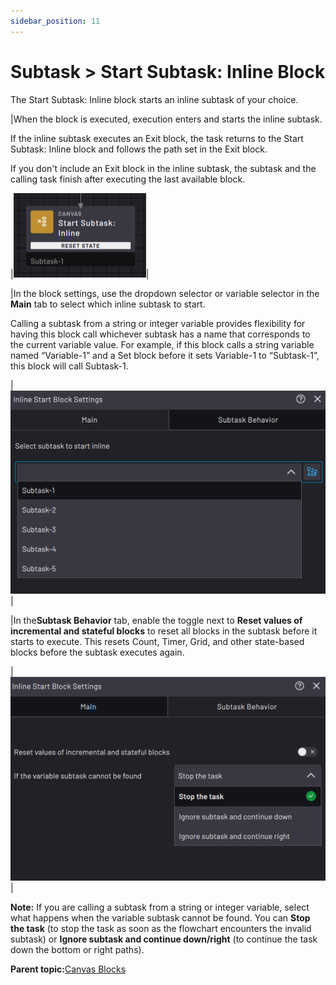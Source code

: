 ```yaml
---
sidebar_position: 11
---
```


# Subtask \> Start Subtask: Inline Block

The Start Subtask: Inline block starts an inline subtask of your choice.

|When the block is executed, execution enters and starts the inline subtask.

If the inline subtask executes an Exit block, the task returns to the Start Subtask: Inline block and follows the path set in the Exit block.

If you don't include an Exit block in the inline subtask, the subtask and the calling task finish after executing the last available block.

|![](../Images/TaskCanvasBlockGlossary/Canvas-StartSubtaskInline-Block-ResetState.png)|

|In the block settings, use the dropdown selector or variable selector in the **Main** tab to select which inline subtask to start.

 Calling a subtask from a string or integer variable provides flexibility for having this block call whichever subtask has a name that corresponds to the current variable value. For example, if this block calls a string variable named “Variable-1” and a Set block before it sets Variable-1 to “Subtask-1”, this block will call Subtask-1.

|![](../Images/TaskCanvasBlockGlossary/Canvas-StartSubtaskInline-Settings-Main.png)|

|In the**Subtask Behavior** tab, enable the toggle next to **Reset values of incremental and stateful blocks** to reset all blocks in the subtask before it starts to execute. This resets Count, Timer, Grid, and other state-based blocks before the subtask executes again.

|![](../Images/TaskCanvasBlockGlossary/Canvas-StartSubtaskInline-Settings-SubtaskBehavior.png)|

**Note:** If you are calling a subtask from a string or integer variable, select what happens when the variable subtask cannot be found. You can **Stop the task** \(to stop the task as soon as the flowchart encounters the invalid subtask\) or **Ignore subtask and continue down/right** \(to continue the task down the bottom or right paths\).

**Parent topic:**[Canvas Blocks](../TaskCanvasBlockGlossary/Canvas-Overview.md)

